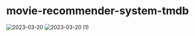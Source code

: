 # movie-recommender-system-tmdb


![2023-03-20](https://user-images.githubusercontent.com/99804336/226254411-4fe7e214-9fa5-4948-9f23-231109011852.png)
![2023-03-20 (1)](https://user-images.githubusercontent.com/99804336/226254392-a6a9be95-5bb0-4c47-a367-44f60dd60cb5.png)

